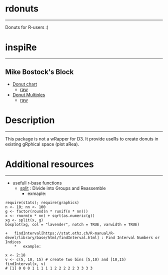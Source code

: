 # rdonuts
---------
Donuts for R-users :)

# inspiRe
---------
## Mike Bostock's Block
- [Donut chart](https://bl.ocks.org/mbostock/3887193)
    + [raw](https://bl.ocks.org/mbostock/raw/3887193/)
- [Donut Multiples](https://bl.ocks.org/mbostock/3888852)
    + [raw](https://bl.ocks.org/mbostock/raw/3888852/)

# Description
-------------
This package is not a wRapper for D3. It provide useRs to create
donuts in existing gRphical space (plot aRea).

# Additional resources
-------------
- usefull r-base functions
    +   [split](https://stat.ethz.ch/R-manual/R-devel/library/base/html/split.html) : Divide into Groups and Reassemble
        *   exmaple:
```{r}
require(stats); require(graphics)
n <- 10; nn <- 100
g <- factor(round(n * runif(n * nn)))
x <- rnorm(n * nn) + sqrt(as.numeric(g))
xg <- split(x, g)
boxplot(xg, col = "lavender", notch = TRUE, varwidth = TRUE)
```
    +   findInterval[https://stat.ethz.ch/R-manual/R-devel/library/base/html/findInterval.html] : Find Interval Numbers or Indices
        *   example:
```{r}
x <- 2:18
v <- c(5, 10, 15) # create two bins [5,10) and [10,15)
findInterval(x, v)
# [1] 0 0 0 1 1 1 1 1 2 2 2 2 2 3 3 3 3
```

